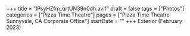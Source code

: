 +++
title = "lPsyHZfm_qrtUN39n0dh.avif"
draft = false
tags = ["Photos"]
categories = ["Pizza Time Theatre"]
pages = ["Pizza Time Theatre Sunnyvale, CA Corporate Office"]
startDate = ""
+++
Exterior (February 2023)
